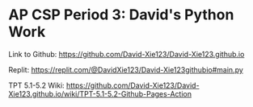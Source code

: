# AP CSP Period 3: David's Python Work

Link to Github: https://github.com/David-Xie123/David-Xie123.github.io

Replit: https://replit.com/@DavidXie123/David-Xie123githubio#main.py

TPT 5.1-5.2 Wiki: https://github.com/David-Xie123/David-Xie123.github.io/wiki/TPT-5.1-5.2-Github-Pages-Action
